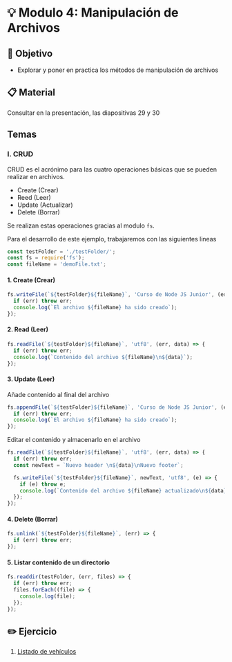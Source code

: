 # :bulb: Modulo 4: Manipulación de Archivos

## :book: Objetivo

- Explorar y poner en practica los métodos de manipulación de archivos

## :clipboard: Material

Consultar en la presentación, las diapositivas 29 y 30

## Temas

### I. CRUD

CRUD es el acrónimo para las cuatro operaciones básicas que se pueden realizar en archivos.

- Create (Crear)
- Reed (Leer)
- Update (Actualizar)
- Delete (Borrar)

Se realizan estas operaciones gracias al modulo `fs`.

Para el desarrollo de este ejemplo, trabajaremos con las siguientes lineas

```js
const testFolder = './testFolder/';
const fs = require('fs');
const fileName = 'demoFile.txt';
```

#### 1. Create (Crear)

```js
fs.writeFile(`${testFolder}${fileName}`, 'Curso de Node JS Junior', (err) => {
  if (err) throw err;
  console.log(`El archivo ${fileName} ha sido creado`);
});
```

#### 2. Read (Leer)

```js
fs.readFile(`${testFolder}${fileName}`, 'utf8', (err, data) => {
  if (err) throw err;
  console.log(`Contenido del archivo ${fileName}\n${data}`);
});
```

#### 3. Update (Leer)

Añade contenido al final del archivo

```js
fs.appendFile(`${testFolder}${fileName}`, 'Curso de Node JS Junior', (err) => {
  if (err) throw err;
  console.log(`El archivo ${fileName} ha sido creado`);
});
```

Editar el contenido y almacenarlo en el archivo

```js
fs.readFile(`${testFolder}${fileName}`, 'utf8', (err, data) => {
  if (err) throw err;
  const newText = `Nuevo header \n${data}\nNuevo footer`;

  fs.writeFile(`${testFolder}${fileName}`, newText, 'utf8', (e) => {
    if (e) throw e;
    console.log(`Contenido del archivo ${fileName} actualizado\n${data}`);
  });
});
```

#### 4. Delete (Borrar)

```js
fs.unlink(`${testFolder}${fileName}`, (err) => {
  if (err) throw err;
});
```

#### 5. Listar contenido de un directorio

```js
fs.readdir(testFolder, (err, files) => {
  if (err) throw err;
  files.forEach((file) => {
    console.log(file);
  });
});
```

## :pencil2: Ejercicio

1. [Listado de vehículos](exercise01.js)
